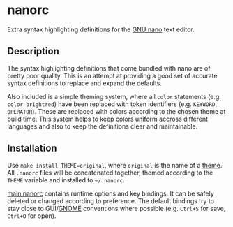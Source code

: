 nanorc
======

Extra syntax highlighting definitions for the [GNU nano] text editor.

Description
-----------

The syntax highlighting definitions that come bundled with nano are of
pretty poor quality. This is an attempt at providing a good set of accurate
syntax definitions to replace and expand the defaults.

Also included is a simple theming system, where all `color` statements (e.g.
`color brightred`) have been replaced with token identifiers (e.g.
`KEYWORD`, `OPERATOR`). These are replaced with colors according to the
chosen theme at build time. This system helps to keep colors uniform accross
different languages and also to keep the definitions clear and maintainable.

Installation
------------

Use `make install THEME=original`, where `original` is the name of a [theme].
All `.nanorc` files will be concatenated together, themed according to the
`THEME` variable and installed to `~/.nanorc`.

[main.nanorc] contains runtime options and key bindings. It can be safely
deleted or changed according to preference. The default bindings try to stay
close to GUI/[GNOME] conventions where possible
(e.g. `Ctrl+S` for save, `Ctrl+O` for open).

[GNU nano]: http://www.nano-editor.org/
[theme]: https://github.com/craigbarnes/nanorc/tree/master/themes
[main.nanorc]: https://github.com/craigbarnes/nanorc/blob/master/main.nanorc
[GNOME]: http://www.gnome.org/
